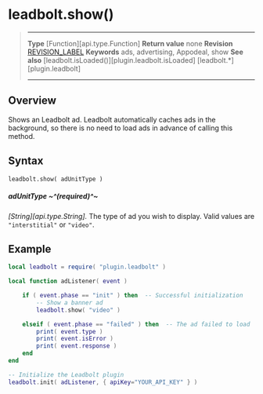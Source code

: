 # leadbolt.show()

> --------------------- ------------------------------------------------------------------------------------------
> __Type__              [Function][api.type.Function]
> __Return value__      none
> __Revision__          [REVISION_LABEL](REVISION_URL)
> __Keywords__          ads, advertising, Appodeal, show
> __See also__          [leadbolt.isLoaded()][plugin.leadbolt.isLoaded]
>						[leadbolt.*][plugin.leadbolt]
> --------------------- ------------------------------------------------------------------------------------------


## Overview

Shows an Leadbolt ad. Leadbolt automatically caches ads in the background, so there is no need to load ads in advance of calling this method.


## Syntax

	leadbolt.show( adUnitType )

##### adUnitType ~^(required)^~
_[String][api.type.String]._ The type of ad you wish to display. Valid values are `"interstitial"` or `"video"`.

## Example

``````lua
local leadbolt = require( "plugin.leadbolt" )

local function adListener( event )

	if ( event.phase == "init" ) then  -- Successful initialization
		-- Show a banner ad
		leadbolt.show( "video" )

	elseif ( event.phase == "failed" ) then  -- The ad failed to load
		print( event.type )
		print( event.isError )
		print( event.response )
	end
end

-- Initialize the Leadbolt plugin
leadbolt.init( adListener, { apiKey="YOUR_API_KEY" } )
``````
